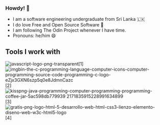 ### Howdy! 👋

- I am a software engineering undergraduate from Sri Lanka 🇱🇰
- I do love Free and Open Source Software 🐧
- I am following The Odin Project whenever I have time.
- Pronouns: he/him 😄

## Tools I work with

![javascript-logo-png-transparent](https://user-images.githubusercontent.com/69723438/146675550-3a7f902e-5d8a-424f-9f37-bc34e427c223.png)[1]
![imgbin-the-c-programming-language-computer-icons-computer-programming-source-code-programming-c-logo-eZjx3GXN6szp5q0e8JdmnCazc](https://user-images.githubusercontent.com/69723438/146675551-35dcc245-f758-43ae-9344-b598222f6a7b.jpg)[2]
![kisspng-java-programming-computer-programming-programming-coffee-jar-5ac598db779939 2171835915228991634899](https://user-images.githubusercontent.com/69723438/146675594-b7e4a421-3743-4a3e-ac4b-e321463427eb.jpg)[3]
![gratis-png-logo-html-5-desarrollo-web-html-css3-lienzo-elemento-diseno-web-w3c-html5-logo](https://user-images.githubusercontent.com/69723438/146675596-aca5a9a3-5ea7-46fa-ac11-75cd64ecbc6a.png)[4]

<!--
**sujeewasandeepa/sujeewasandeepa** is a ✨ _special_ ✨ repository because its `README.md` (this file) appears on your GitHub profile.

Here are some ideas to get you started:

- 🔭 I’m currently working on ...
- 🌱 I’m currently learning ...
- 👯 I’m looking to collaborate on ...
- 🤔 I’m looking for help with ...
- 💬 Ask me about ...
- 📫 How to reach me: ...
- 😄 Pronouns: ...
- ⚡ Fun fact: ...
-->
